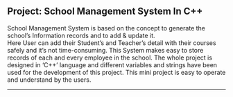 Project: School Management System In C++
---
School Management System is based on the concept to generate the school’s Information records and to add & update it.  
Here User can add their Student’s and Teacher’s detail with their courses safely and it’s not time-consuming. 
This System makes easy to store records of each and every employee in the school. 
The whole project is designed in ‘C++’ language and different variables and strings have been used for the development of this project. 
This mini project is easy to operate and understand by the users.


---
